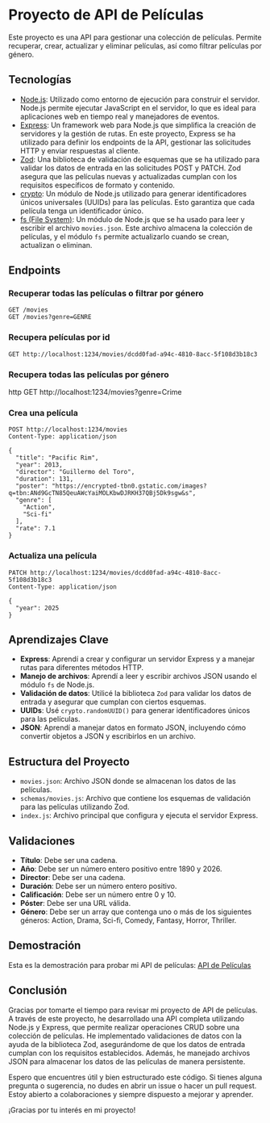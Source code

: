 # Proyecto de API de Películas

Este proyecto es una API para gestionar una colección de películas. Permite recuperar, crear, actualizar y eliminar películas, así como filtrar películas por género.

## Tecnologías

- [Node.js](https://nodejs.org/): Utilizado como entorno de ejecución para construir el servidor. Node.js permite ejecutar JavaScript en el servidor, lo que es ideal para aplicaciones web en tiempo real y manejadores de eventos.
- [Express](https://expressjs.com/): Un framework web para Node.js que simplifica la creación de servidores y la gestión de rutas. En este proyecto, Express se ha utilizado para definir los endpoints de la API, gestionar las solicitudes HTTP y enviar respuestas al cliente.
- [Zod](https://github.com/colinhacks/zod): Una biblioteca de validación de esquemas que se ha utilizado para validar los datos de entrada en las solicitudes POST y PATCH. Zod asegura que las películas nuevas y actualizadas cumplan con los requisitos específicos de formato y contenido.
- [crypto](https://nodejs.org/api/crypto.html): Un módulo de Node.js utilizado para generar identificadores únicos universales (UUIDs) para las películas. Esto garantiza que cada película tenga un identificador único.
- [fs (File System)](https://nodejs.org/api/fs.html): Un módulo de Node.js que se ha usado para leer y escribir el archivo `movies.json`. Este archivo almacena la colección de películas, y el módulo `fs` permite actualizarlo cuando se crean, actualizan o eliminan.

## Endpoints

### Recuperar todas las películas o filtrar por género

```http
GET /movies
GET /movies?genre=GENRE
```

### Recupera películas por id
```http
GET http://localhost:1234/movies/dcdd0fad-a94c-4810-8acc-5f108d3b18c3
```

### Recupera todas las películas por género
http
GET http://localhost:1234/movies?genre=Crime

### Crea una película
```http
POST http://localhost:1234/movies
Content-Type: application/json

{
  "title": "Pacific Rim",
  "year": 2013,
  "director": "Guillermo del Toro",
  "duration": 131, 
  "poster": "https://encrypted-tbn0.gstatic.com/images?q=tbn:ANd9GcTN85QeuAWcYaiMOLKbwDJRKH37QBj5Dk9sgw&s",
  "genre": [
    "Action",
    "Sci-fi"
  ],
  "rate": 7.1
}
```

### Actualiza una película
```http
PATCH http://localhost:1234/movies/dcdd0fad-a94c-4810-8acc-5f108d3b18c3
Content-Type: application/json

{
  "year": 2025
}
```

## Aprendizajes Clave

- **Express**: Aprendí a crear y configurar un servidor Express y a manejar rutas para diferentes métodos HTTP.
- **Manejo de archivos**: Aprendí a leer y escribir archivos JSON usando el módulo `fs` de Node.js.
- **Validación de datos**: Utilicé la biblioteca `Zod` para validar los datos de entrada y asegurar que cumplan con ciertos esquemas.
- **UUIDs**: Usé `crypto.randomUUID()` para generar identificadores únicos para las películas.
- **JSON**: Aprendí a manejar datos en formato JSON, incluyendo cómo convertir objetos a JSON y escribirlos en un archivo.

## Estructura del Proyecto

- `movies.json`: Archivo JSON donde se almacenan los datos de las películas.
- `schemas/movies.js`: Archivo que contiene los esquemas de validación para las películas utilizando Zod.
- `index.js`: Archivo principal que configura y ejecuta el servidor Express.

## Validaciones

- **Título**: Debe ser una cadena.
- **Año**: Debe ser un número entero positivo entre 1890 y 2026.
- **Director**: Debe ser una cadena.
- **Duración**: Debe ser un número entero positivo.
- **Calificación**: Debe ser un número entre 0 y 10.
- **Póster**: Debe ser una URL válida.
- **Género**: Debe ser un array que contenga uno o más de los siguientes géneros: Action, Drama, Sci-fi, Comedy, Fantasy, Horror, Thriller.

## Demostración
Esta es la demostración para probar mi API de películas: [API de Películas](https://apirestpeliculasnodejs-production.up.railway.app/movies)

## Conclusión

Gracias por tomarte el tiempo para revisar mi proyecto de API de películas. A través de este proyecto, he desarrollado una API completa utilizando Node.js y Express, que permite realizar operaciones CRUD sobre una colección de películas. He implementado validaciones de datos con la ayuda de la biblioteca Zod, asegurándome de que los datos de entrada cumplan con los requisitos establecidos. Además, he manejado archivos JSON para almacenar los datos de las películas de manera persistente.

Espero que encuentres útil y bien estructurado este código. Si tienes alguna pregunta o sugerencia, no dudes en abrir un issue o hacer un pull request. Estoy abierto a colaboraciones y siempre dispuesto a mejorar y aprender.

¡Gracias por tu interés en mi proyecto!


